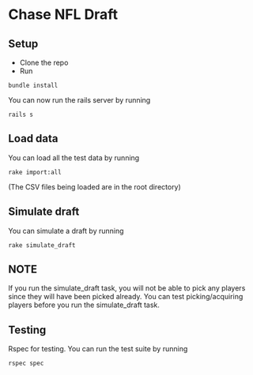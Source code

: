 # Chase NFL Draft

## Setup
- Clone the repo
- Run
```
bundle install
```

You can now run the rails server by running
```
rails s
```

## Load data
You can load all the test data by running
```
rake import:all
```
(The CSV files being loaded are in the root directory)

## Simulate draft
You can simulate a draft by running
```
rake simulate_draft
```

## NOTE
If you run the simulate_draft task, you will not be able to pick any players since they will have been picked already.
You can test picking/acquiring players before you run the simulate_draft task. 

## Testing
Rspec for testing. You can run the test suite by running
```
rspec spec
```

